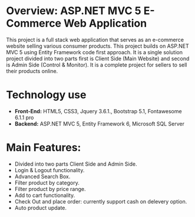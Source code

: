 # Overview: ASP.NET MVC 5 E-Commerce Web Application
This project is a full stack web application that serves as an e-commerce website selling various consumer products. This project builds on ASP.NET MVC 5 using Entity Framework code first approach. It is a single solution project divided into two parts first is Client Side (Main Website) and second is Admin Side (Control & Monitor). It is a complete project for sellers to sell their products online.

# Technology use
* **Front-End:** HTML5, CSS3, Jquery 3.6.1., Bootstrap 5.1, Fontawesome 6.1.1 pro
* **Backend:** ASP.NET MVC 5, Entity Framework 6, Microsoft SQL Server

# Main Features:
* Divided into two parts Client Side and Admin Side.
* Login & Logout functionality.
* Advanced Search Box.
* Filter product by category.
* Filter product by price range.
* Add to cart functionality.
* Check Out and place order: currently support cash on delevery option.
* Auto product update.

